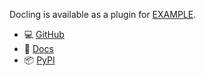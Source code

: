 Docling is available as a plugin for [EXAMPLE](https://example.com).

- 💻 [GitHub][github]
- 📖 [Docs][docs]
- 📦 [PyPI][pypi]

[github]: https://github.com/...
[docs]: https://...
[pypi]: https://pypi.org/project/...
